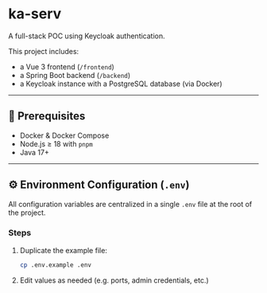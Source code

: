 # ka-serv

A full-stack POC using Keycloak authentication.

This project includes:

- a Vue 3 frontend (`/frontend`)
- a Spring Boot backend (`/backend`)
- a Keycloak instance with a PostgreSQL database (via Docker)

---

## 🔧 Prerequisites

- Docker & Docker Compose
- Node.js ≥ 18 with `pnpm`
- Java 17+

---

## ⚙️ Environment Configuration (`.env`)

All configuration variables are centralized in a single `.env` file at the root of the project.

### Steps

1. Duplicate the example file:

   ```bash
   cp .env.example .env

   ```

2. Edit values as needed (e.g. ports, admin credentials, etc.)

